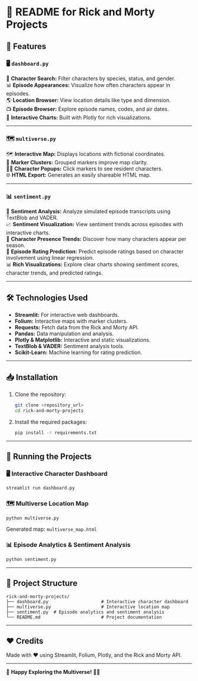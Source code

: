 # 📄 README for Rick and Morty Projects

## 🚀 Features

### 🖥️ `dashboard.py`
🔎 **Character Search:** Filter characters by species, status, and gender.  
📊 **Episode Appearances:** Visualize how often characters appear in episodes.  
🌎 **Location Browser:** View location details like type and dimension.  
📺 **Episode Browser:** Explore episode names, codes, and air dates.  
🎨 **Interactive Charts:** Built with Plotly for rich visualizations.  

---

### 🗺️ `multiverse.py`
🗺️ **Interactive Map:** Displays locations with fictional coordinates.  
📍 **Marker Clusters:** Grouped markers improve map clarity.  
🧑‍🚀 **Character Popups:** Click markers to see resident characters.  
🌐 **HTML Export:** Generates an easily shareable HTML map.  

---

### 📊 `sentiment.py`
📝 **Sentiment Analysis:** Analyze simulated episode transcripts using TextBlob and VADER.  
📈 **Sentiment Visualization:** View sentiment trends across episodes with interactive charts.  
👥 **Character Presence Trends:** Discover how many characters appear per season.  
🔮 **Episode Rating Prediction:** Predict episode ratings based on character involvement using linear regression.  
📊 **Rich Visualizations:** Explore clear charts showing sentiment scores, character trends, and predicted ratings.  

---

## 🛠️ Technologies Used
- **Streamlit:** For interactive web dashboards.  
- **Folium:** Interactive maps with marker clusters.  
- **Requests:** Fetch data from the Rick and Morty API.  
- **Pandas:** Data manipulation and analysis.  
- **Plotly & Matplotlib:** Interactive and static visualizations.  
- **TextBlob & VADER:** Sentiment analysis tools.  
- **Scikit-Learn:** Machine learning for rating prediction.  

---

## 📥 Installation
1. Clone the repository:
   ```bash
   git clone <repository_url>
   cd rick-and-morty-projects
   ```

2. Install the required packages:
   ```bash
   pip install -r requirements.txt
   ```

---

## 🚀 Running the Projects

### 🖥️ **Interactive Character Dashboard**
```bash
streamlit run dashboard.py
```

### 🗺️ **Multiverse Location Map**
```bash
python multiverse.py
```
Generated map: `multiverse_map.html`  

### 📊 **Episode Analytics & Sentiment Analysis**
```bash
python sentiment.py
```

---

## 📄 Project Structure
```
rick-and-morty-projects/
├── dashboard.py                    # Interactive character dashboard
├── multiverse.py                   # Interactive location map
├── sentiment.py  # Episode analytics and sentiment analysis
└── README.md                       # Project documentation
```

---

## ❤️ Credits
Made with ❤️ using Streamlit, Folium, Plotly, and the Rick and Morty API.

---

🔗 **Happy Exploring the Multiverse!** 🌌✨
